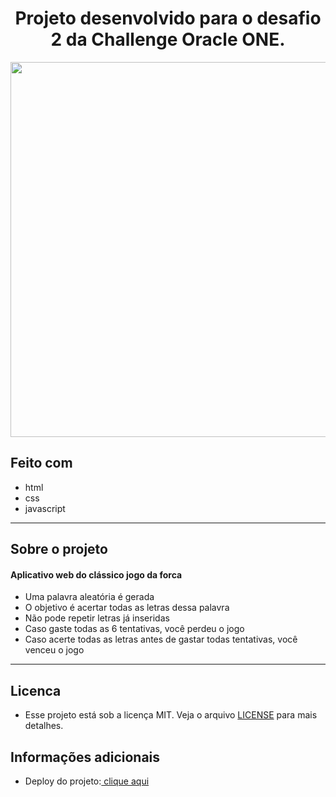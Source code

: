 <h1 align="center">Projeto desenvolvido para o desafio 2 da Challenge Oracle ONE.</h1>
<div align="center">
<img src="https://user-images.githubusercontent.com/91150002/185842279-c86a2d55-6f33-4680-8a9a-1c0e7ef0da39.png" width="600px" />
</div>



<div>
  <h2>Feito com</h2>
  <ul>
    <li>html</li>
    <li>css</li>
    <li>javascript</li>
  </ul> 
</div>
<hr>
<h2>Sobre o projeto</h2>

<h4>Aplicativo web do clássico jogo da forca</h4>

<ul>
<li>Uma palavra aleatória é gerada</li>
<li>O objetivo é acertar todas as letras dessa palavra</li>
<li>Não pode repetir letras já inseridas</li>
<li>Caso gaste todas as 6 tentativas, você perdeu o jogo</li>
<li>Caso acerte todas as letras antes de gastar todas tentativas, você venceu o jogo</li>
</ul>
<hr>
<h2>Licenca</h2>
<ul>
<li><span>Esse projeto está sob a licença MIT. Veja o arquivo </span><a href="https://github.com/mfcastilho/challenge2-jogo-da-forca/blob/main/license">LICENSE</a><span> para mais detalhes.</span></li>
</ul>


<h2>Informações adicionais</h2>

 <ul>
  <li>Deploy do projeto:<a href="https://mfcastilho.github.io/challenge2-jogo-da-forca/"> clique aqui</a></li></ul> 
 
